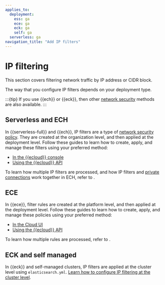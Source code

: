```yaml
---
applies_to:
  deployment:
    ess: ga
    ece: ga
    eck: ga
    self: ga
  serverless: ga
navigation_title: "Add IP filters"
---
```


# IP filtering

This section covers filtering network traffic by IP address or CIDR block.

The way that you configure IP filters depends on your deployment type.

:::{tip}
If you use {{ech}} or {{eck}}, then other [network security](/deploy-manage/security/traffic-filtering.md) methods are also available.
:::

## Serverless and ECH

In {{serverless-full}} and {{ech}}, IP filters are a type of [network security policy](/deploy-manage/security/network-security-policies.md). They are created at the organization level, and then applied at the deployment level. Follow these guides to learn how to create, apply, and manage these filters using your preferred method:
  
  * [In the {{ecloud}} console](/deploy-manage/security/ip-filtering-cloud.md)
  * [Using the {{ecloud}} API](/deploy-manage/security/ec-traffic-filtering-through-the-api.md)
  
To learn how multiple IP filters are processed, and how IP filters and [private connections](/deploy-manage/security/private-link-traffic-filters.md) work together in ECH, refer to [](/deploy-manage/security/network-security-policies.md).

## ECE

In {{ece}}, filter rules are created at the platform level, and then applied at the deployment level. Follow these guides to learn how to create, apply, and manage these policies using your preferred method:
  
  * [In the Cloud UI](/deploy-manage/security/ip-filtering-ece.md)
  * [Using the {{ecloud}} API](/deploy-manage/security/ec-traffic-filtering-through-the-api.md)
  
To learn how multiple rules are processed, refer to [](/deploy-manage/security/ece-filter-rules.md).

## ECK and self managed

In {{eck}} and self-managed clusters, IP filters are applied at the cluster level using `elasticsearch.yml`. [Learn how to configure IP filtering at the cluster level](/deploy-manage/security/ip-filtering-basic.md).